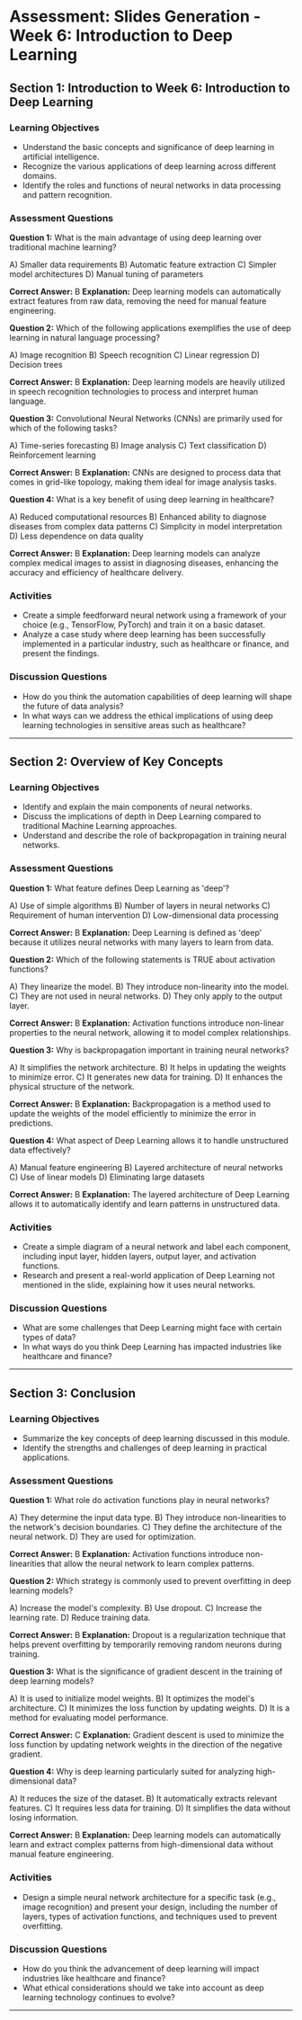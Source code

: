 # Assessment: Slides Generation - Week 6: Introduction to Deep Learning

## Section 1: Introduction to Week 6: Introduction to Deep Learning

### Learning Objectives
- Understand the basic concepts and significance of deep learning in artificial intelligence.
- Recognize the various applications of deep learning across different domains.
- Identify the roles and functions of neural networks in data processing and pattern recognition.

### Assessment Questions

**Question 1:** What is the main advantage of using deep learning over traditional machine learning?

  A) Smaller data requirements
  B) Automatic feature extraction
  C) Simpler model architectures
  D) Manual tuning of parameters

**Correct Answer:** B
**Explanation:** Deep learning models can automatically extract features from raw data, removing the need for manual feature engineering.

**Question 2:** Which of the following applications exemplifies the use of deep learning in natural language processing?

  A) Image recognition
  B) Speech recognition
  C) Linear regression
  D) Decision trees

**Correct Answer:** B
**Explanation:** Deep learning models are heavily utilized in speech recognition technologies to process and interpret human language.

**Question 3:** Convolutional Neural Networks (CNNs) are primarily used for which of the following tasks?

  A) Time-series forecasting
  B) Image analysis
  C) Text classification
  D) Reinforcement learning

**Correct Answer:** B
**Explanation:** CNNs are designed to process data that comes in grid-like topology, making them ideal for image analysis tasks.

**Question 4:** What is a key benefit of using deep learning in healthcare?

  A) Reduced computational resources
  B) Enhanced ability to diagnose diseases from complex data patterns
  C) Simplicity in model interpretation
  D) Less dependence on data quality

**Correct Answer:** B
**Explanation:** Deep learning models can analyze complex medical images to assist in diagnosing diseases, enhancing the accuracy and efficiency of healthcare delivery.

### Activities
- Create a simple feedforward neural network using a framework of your choice (e.g., TensorFlow, PyTorch) and train it on a basic dataset.
- Analyze a case study where deep learning has been successfully implemented in a particular industry, such as healthcare or finance, and present the findings.

### Discussion Questions
- How do you think the automation capabilities of deep learning will shape the future of data analysis?
- In what ways can we address the ethical implications of using deep learning technologies in sensitive areas such as healthcare?

---

## Section 2: Overview of Key Concepts

### Learning Objectives
- Identify and explain the main components of neural networks.
- Discuss the implications of depth in Deep Learning compared to traditional Machine Learning approaches.
- Understand and describe the role of backpropagation in training neural networks.

### Assessment Questions

**Question 1:** What feature defines Deep Learning as 'deep'?

  A) Use of simple algorithms
  B) Number of layers in neural networks
  C) Requirement of human intervention
  D) Low-dimensional data processing

**Correct Answer:** B
**Explanation:** Deep Learning is defined as 'deep' because it utilizes neural networks with many layers to learn from data.

**Question 2:** Which of the following statements is TRUE about activation functions?

  A) They linearize the model.
  B) They introduce non-linearity into the model.
  C) They are not used in neural networks.
  D) They only apply to the output layer.

**Correct Answer:** B
**Explanation:** Activation functions introduce non-linear properties to the neural network, allowing it to model complex relationships.

**Question 3:** Why is backpropagation important in training neural networks?

  A) It simplifies the network architecture.
  B) It helps in updating the weights to minimize error.
  C) It generates new data for training.
  D) It enhances the physical structure of the network.

**Correct Answer:** B
**Explanation:** Backpropagation is a method used to update the weights of the model efficiently to minimize the error in predictions.

**Question 4:** What aspect of Deep Learning allows it to handle unstructured data effectively?

  A) Manual feature engineering
  B) Layered architecture of neural networks
  C) Use of linear models
  D) Eliminating large datasets

**Correct Answer:** B
**Explanation:** The layered architecture of Deep Learning allows it to automatically identify and learn patterns in unstructured data.

### Activities
- Create a simple diagram of a neural network and label each component, including input layer, hidden layers, output layer, and activation functions.
- Research and present a real-world application of Deep Learning not mentioned in the slide, explaining how it uses neural networks.

### Discussion Questions
- What are some challenges that Deep Learning might face with certain types of data?
- In what ways do you think Deep Learning has impacted industries like healthcare and finance?

---

## Section 3: Conclusion

### Learning Objectives
- Summarize the key concepts of deep learning discussed in this module.
- Identify the strengths and challenges of deep learning in practical applications.

### Assessment Questions

**Question 1:** What role do activation functions play in neural networks?

  A) They determine the input data type.
  B) They introduce non-linearities to the network's decision boundaries.
  C) They define the architecture of the neural network.
  D) They are used for optimization.

**Correct Answer:** B
**Explanation:** Activation functions introduce non-linearities that allow the neural network to learn complex patterns.

**Question 2:** Which strategy is commonly used to prevent overfitting in deep learning models?

  A) Increase the model's complexity.
  B) Use dropout.
  C) Increase the learning rate.
  D) Reduce training data.

**Correct Answer:** B
**Explanation:** Dropout is a regularization technique that helps prevent overfitting by temporarily removing random neurons during training.

**Question 3:** What is the significance of gradient descent in the training of deep learning models?

  A) It is used to initialize model weights.
  B) It optimizes the model's architecture.
  C) It minimizes the loss function by updating weights.
  D) It is a method for evaluating model performance.

**Correct Answer:** C
**Explanation:** Gradient descent is used to minimize the loss function by updating network weights in the direction of the negative gradient.

**Question 4:** Why is deep learning particularly suited for analyzing high-dimensional data?

  A) It reduces the size of the dataset.
  B) It automatically extracts relevant features.
  C) It requires less data for training.
  D) It simplifies the data without losing information.

**Correct Answer:** B
**Explanation:** Deep learning models can automatically learn and extract complex patterns from high-dimensional data without manual feature engineering.

### Activities
- Design a simple neural network architecture for a specific task (e.g., image recognition) and present your design, including the number of layers, types of activation functions, and techniques used to prevent overfitting.

### Discussion Questions
- How do you think the advancement of deep learning will impact industries like healthcare and finance?
- What ethical considerations should we take into account as deep learning technology continues to evolve?

---


